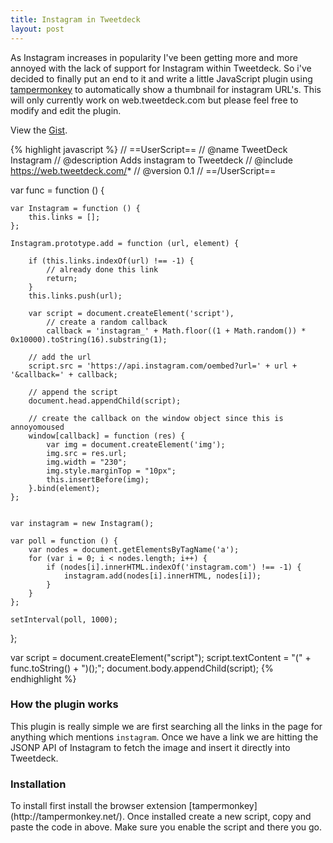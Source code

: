```yaml
--- 
title: Instagram in Tweetdeck
layout: post
---
```


As Instagram increases in popularity I've been getting more and more annoyed with the lack of support for Instagram within Tweetdeck. So i've decided to finally put an end to it and write a little JavaScript plugin using [tampermonkey](http://tampermonkey.net/) to automatically show a thumbnail for instagram URL's. This will only currently work on web.tweetdeck.com but please feel free to modify and edit the plugin.

View the [Gist](https://gist.github.com/dtsn/6866575).

{% highlight javascript %}
// ==UserScript==
// @name           TweetDeck Instagram
// @description    Adds instagram to Tweetdeck
// @include        https://web.tweetdeck.com/*
// @version        0.1
// ==/UserScript==

var func = function () {

	var Instagram = function () {
		this.links = [];
	};

	Instagram.prototype.add = function (url, element) {

		if (this.links.indexOf(url) !== -1) {
			// already done this link
			return;
		}
		this.links.push(url);

		var script = document.createElement('script'),
			// create a random callback
			callback = 'instagram_' + Math.floor((1 + Math.random()) * 0x10000).toString(16).substring(1);

		// add the url
		script.src = 'https://api.instagram.com/oembed?url=' + url + '&callback=' + callback;

		// append the script
		document.head.appendChild(script);

		// create the callback on the window object since this is annoyomoused 
		window[callback] = function (res) {
			var img = document.createElement('img');
			img.src = res.url;
			img.width = "230";
            img.style.marginTop = "10px";
			this.insertBefore(img);
		}.bind(element);
	};

	
	var instagram = new Instagram();

	var poll = function () {
		var nodes = document.getElementsByTagName('a');
		for (var i = 0; i < nodes.length; i++) {
			if (nodes[i].innerHTML.indexOf('instagram.com') !== -1) {
				instagram.add(nodes[i].innerHTML, nodes[i]);
			}
		}
	};

	setInterval(poll, 1000);
};

var script = document.createElement("script");
script.textContent = "(" + func.toString() + ")();";
document.body.appendChild(script);
{% endhighlight %}

<h3><span>How the plugin works</span></h3>

This plugin is really simple we are first searching all the links in the page for anything which mentions `instagram`. Once we have a link we are hitting the JSONP API of Instagram to fetch the image and insert it directly into Tweetdeck.

<h3><span>Installation</span></h3>
To install first install the browser extension [tampermonkey](http://tampermonkey.net/). Once installed create a new script, copy and paste the code in above. Make sure you enable the script and there you go.
